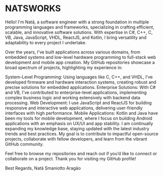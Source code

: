 <h1><strong>NATSWORKS</strong></h1>

Hello! I'm Natã, a software engineer with a strong foundation in multiple programming languages and frameworks, specializing in crafting efficient, scalable, and innovative software solutions. With expertise in C#, C++, C, VB, Java, JavaScript, VHDL, ReactJS, and Kotlin, I bring versatility and adaptability to every project I undertake.

Over the years, I've built applications across various domains, from embedded systems and low-level hardware programming to full-stack web development and mobile app creation. My GitHub repositories showcase a broad spectrum of projects, highlighting my experience in:

System-Level Programming: Using languages like C, C++, and VHDL, I've developed firmware and hardware interaction systems, creating robust and precise solutions for embedded applications.
Enterprise Solutions: With C# and VB, I've contributed to enterprise-level applications, implementing complex business logic and working extensively with backend data processing.
Web Development: I use JavaScript and ReactJS for building responsive and interactive web applications, delivering user-friendly interfaces with high performance.
Mobile Applications: Kotlin and Java have been my tools for mobile development, where I focus on building Android applications with an emphasis on UX/UI and app stability.
I am continually expanding my knowledge base, staying updated with the latest industry trends and best practices. My goal is to contribute to impactful open-source projects, collaborate with fellow developers, and learn from the vibrant GitHub community.

Feel free to browse my repositories and reach out if you’d like to connect or collaborate on a project. Thank you for visiting my GitHub profile!

Best Regards,
Natã Smaniotto Aragão
<!---
NATSWORKS/NATSWORKS is a ✨ special ✨ repository because its `README.md` (this file) appears on your GitHub profile.
You can click the Preview link to take a look at your changes.
--->
